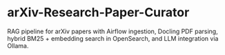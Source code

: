 # arXiv-Research-Paper-Curator
RAG pipeline for arXiv papers with Airflow ingestion, Docling PDF parsing, hybrid BM25 + embedding search in OpenSearch, and LLM integration via Ollama.

